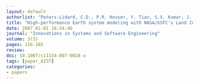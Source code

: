 ```yaml
---
layout: default
authorlist: "Peters-Lidard, C.D., P.R. Houser, Y. Tian, S.V. Kumar, J. Geiger, S. Olden, L. Lighty, B. Doty, P. Dirmeyer, J. Adams, K. Mitchell, E.F. Wood and J. Sheffield"
title: "High-performance Earth system modeling with NASA/GSFC's Land Information System"
date: 2007-01-01 16:54:46
journal: "Innovations in Systems and Software Engineering"
volume: 3(3)
pages: 156-165
review:
doi: 10.1007/s11334-007-0028-x 
tags: [paper_AIST] 
categories:
- papers
---
```


